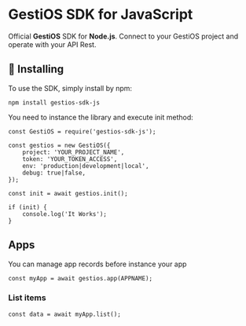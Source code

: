 # GestiOS SDK for JavaScript
Official **GestiOS** SDK for **Node.js**. Connect to your GestiOS project and operate with your API Rest.

## 💾 Installing
To use the SDK, simply install by npm:

```
npm install gestios-sdk-js
```

You need to instance the library and execute init method:

```
const GestiOS = require('gestios-sdk-js');

const gestios = new GestiOS({
	project: 'YOUR_PROJECT_NAME',
	token: 'YOUR_TOKEN_ACCESS',
	env: 'production|development|local',
	debug: true|false,
});

const init = await gestios.init();

if (init) {
	console.log('It Works');
}
```

## Apps
You can manage app records before instance your app

```
const myApp = await gestios.app(APPNAME);
```

### List items

```
const data = await myApp.list();
```

